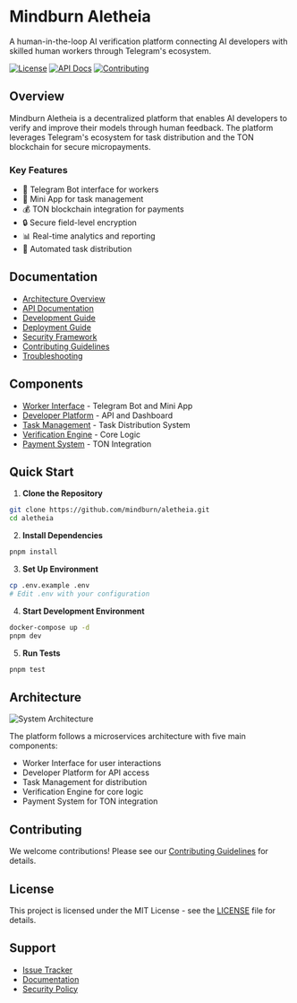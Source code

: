 # Mindburn Aletheia

A human-in-the-loop AI verification platform connecting AI developers with skilled human workers through Telegram's ecosystem.

[![License](https://img.shields.io/badge/license-MIT-blue.svg)](LICENSE)
[![API Docs](https://img.shields.io/badge/api-docs-green.svg)](docs/api/README.md)
[![Contributing](https://img.shields.io/badge/PRs-welcome-brightgreen.svg)](docs/CONTRIBUTING.md)

## Overview

Mindburn Aletheia is a decentralized platform that enables AI developers to verify and improve their models through human feedback. The platform leverages Telegram's ecosystem for task distribution and the TON blockchain for secure micropayments.

### Key Features

- 🤖 Telegram Bot interface for workers
- 📱 Mini App for task management
- 💰 TON blockchain integration for payments
- 🔒 Secure field-level encryption
- 📊 Real-time analytics and reporting
- 🔄 Automated task distribution

## Documentation

- [Architecture Overview](docs/architecture/README.md)
- [API Documentation](docs/api/README.md)
- [Development Guide](docs/development/README.md)
- [Deployment Guide](docs/deployment/README.md)
- [Security Framework](docs/security/README.md)
- [Contributing Guidelines](docs/CONTRIBUTING.md)
- [Troubleshooting](docs/TROUBLESHOOTING.md)

## Components

- [Worker Interface](packages/worker-interface/README.md) - Telegram Bot and Mini App
- [Developer Platform](packages/developer-platform/README.md) - API and Dashboard
- [Task Management](packages/task-management/README.md) - Task Distribution System
- [Verification Engine](packages/verification-engine/README.md) - Core Logic
- [Payment System](packages/payment-system/README.md) - TON Integration

## Quick Start

1. **Clone the Repository**
```bash
git clone https://github.com/mindburn/aletheia.git
cd aletheia
```

2. **Install Dependencies**
```bash
pnpm install
```

3. **Set Up Environment**
```bash
cp .env.example .env
# Edit .env with your configuration
```

4. **Start Development Environment**
```bash
docker-compose up -d
pnpm dev
```

5. **Run Tests**
```bash
pnpm test
```

## Architecture

![System Architecture](docs/architecture/diagrams/system-context.png)

The platform follows a microservices architecture with five main components:
- Worker Interface for user interactions
- Developer Platform for API access
- Task Management for distribution
- Verification Engine for core logic
- Payment System for TON integration

## Contributing

We welcome contributions! Please see our [Contributing Guidelines](docs/CONTRIBUTING.md) for details.

## License

This project is licensed under the MIT License - see the [LICENSE](LICENSE) file for details.

## Support

- [Issue Tracker](https://github.com/mindburn/aletheia/issues)
- [Documentation](docs/README.md)
- [Security Policy](docs/SECURITY.md)